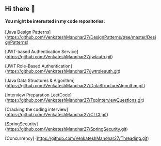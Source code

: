 ## Hi there 👋

<!--
**VenkateshManohar27/VenkateshManohar27** is a ✨ _special_ ✨ repository because its `README.md` (this file) appears on your GitHub profile.

Here are some ideas to get you started:

- 🔭 I’m currently working on ...
- 🌱 I’m currently learning ...
- 👯 I’m looking to collaborate on ...
- 🤔 I’m looking for help with ...
- 💬 Ask me about ...
- 📫 How to reach me: ...
- 😄 Pronouns: ...
- ⚡ Fun fact: ...
-->

#### You might be interested in my code repositories:

[Java Design Patterns] (https://github.com/VenkateshManohar27/DesignPatterns/tree/master/DesignPatterns)

[JWT-based Authentication Service] (https://github.com/VenkateshManohar27/jwtauth.git)

[JWT Role-Based Authentication] (https://github.com/VenkateshManohar27/jwtroleauth.git)

[Java Data Structures & Algorithm] (https://github.com/VenkateshManohar27/DataStructureAlgorithm.git)

[Interview Preparation LeetCode] (https://github.com/VenkateshManohar27/TopInterviewQuestions.git)

[Cracking the coding interview] (https://github.com/VenkateshManohar27/CTCI.git)

[SpringSecurity] (https://github.com/VenkateshManohar27/SpringSecurity.git)

[Concurrency] (https://github.com/VenkateshManohar27/Threading.git)

